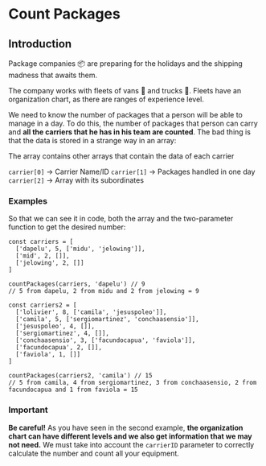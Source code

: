 

# Count Packages
## Introduction
Package companies 📦 are preparing for the holidays and the shipping madness that awaits them.

The company works with fleets of vans 🚛 and trucks 🚚. Fleets have an organization chart, as there are ranges of experience level.

We need to know the number of packages that a person will be able to manage in a day. To do this, the number of packages that person can carry and **all the carriers that he has in his team are counted**. The bad thing is that the data is stored in a strange way in an array:

The array contains other arrays that contain the data of each carrier

`carrier[0]` -> Carrier Name/ID
`carrier[1]` -> Packages handled in one day
`carrier[2]` -> Array with its subordinates

### Examples

So that we can see it in code, both the array and the two-parameter function to get the desired number:

```
const carriers = [
  ['dapelu', 5, ['midu', 'jelowing']],
  ['mid', 2, []],
  ['jelowing', 2, []]
]

countPackages(carriers, 'dapelu') // 9
// 5 from dapelu, 2 from midu and 2 from jelowing = 9

const carriers2 = [
  ['lolivier', 8, ['camila', 'jesuspoleo']],
  ['camila', 5, ['sergiomartinez', 'conchaasensio']],
  ['jesuspoleo', 4, []],
  ['sergiomartinez', 4, []],
  ['conchaasensio', 3, ['facundocapua', 'faviola']],
  ['facundocapua', 2, []],
  ['faviola', 1, []]
]

countPackages(carriers2, 'camila') // 15
// 5 from camila, 4 from sergiomartinez, 3 from conchaasensio, 2 from facundocapua and 1 from faviola = 15
```

### Important
**Be careful!** As you have seen in the second example, **the organization chart can have different levels and we also get information that we may not need.** We must take into account the `carrierID` parameter to correctly calculate the number and count all your equipment.